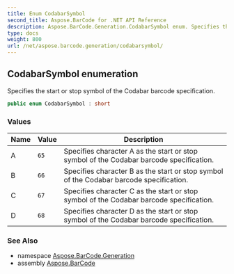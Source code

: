 ```yaml
---
title: Enum CodabarSymbol
second_title: Aspose.BarCode for .NET API Reference
description: Aspose.BarCode.Generation.CodabarSymbol enum. Specifies the start or stop symbol of the Codabar barcode specification
type: docs
weight: 800
url: /net/aspose.barcode.generation/codabarsymbol/
---
```

## CodabarSymbol enumeration

Specifies the start or stop symbol of the Codabar barcode specification.

```csharp
public enum CodabarSymbol : short
```

### Values

| Name | Value | Description |
| --- | --- | --- |
| A | `65` | Specifies character A as the start or stop symbol of the Codabar barcode specification. |
| B | `66` | Specifies character B as the start or stop symbol of the Codabar barcode specification. |
| C | `67` | Specifies character C as the start or stop symbol of the Codabar barcode specification. |
| D | `68` | Specifies character D as the start or stop symbol of the Codabar barcode specification. |

### See Also

* namespace [Aspose.BarCode.Generation](../../aspose.barcode.generation/)
* assembly [Aspose.BarCode](../../)


